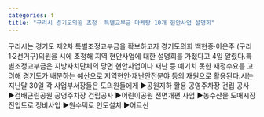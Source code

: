 ```yaml
---
categories: f
title: "구리시 경기도의원 초청  특별교부금 마케탕 10개 현안사업 설명회"
---
```

구리시는 경기도 제2차 특별조정교부금을 확보하고자 경기도의회 백현종·이은주 (구리1·2선거구)의원을 시에 초청해 지역 현안사업에 대한 설명회를 가졌다고 4일 알렸다.특별조정교부금은 지방자치단체의 당면 현안사업이나 재난 등 예기치 못한 재정수요를 고려해 경기도가 배분하는 예산으로 지역현안·재난안전분야 등의 재원으로 활용된다.시는 지난달 30일 각 사업부서장들은 도의원들에게 ▶공원지하 활용 공영주차장 건립 공사 ▶검배근린공원 공영주차장 건립공사 ▶어린이공원 전면개편 사업 ▶농수산물 도매시장 진입도로 정비사업 ▶원수택로 인도설치 ▶어르신
